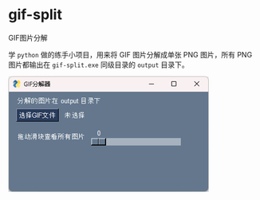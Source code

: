 # gif-split
GIF图片分解

学 `python` 做的练手小项目，用来将 GIF 图片分解成单张 PNG 图片，所有 PNG 图片都输出在 `gif-split.exe` 同级目录的 `output` 目录下。

![img](images/img.png)